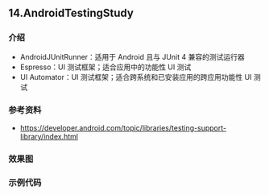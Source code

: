 ## 14.AndroidTestingStudy

### 介绍

* AndroidJUnitRunner：适用于 Android 且与 JUnit 4 兼容的测试运行器
* Espresso：UI 测试框架；适合应用中的功能性 UI 测试
* UI Automator：UI 测试框架；适合跨系统和已安装应用的跨应用功能性 UI 测试


### 参考资料

* <a target="_blank" href="https://developer.android.com/topic/libraries/testing-support-library/index.html">https://developer.android.com/topic/libraries/testing-support-library/index.html</a>


### 效果图

### 示例代码


```gradle

```

```java
    
```
